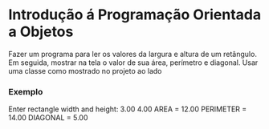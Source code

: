# Introdução á Programação Orientada a Objetos

Fazer um programa para ler os valores da largura e altura
de um retângulo. Em seguida, mostrar na tela o valor de
sua área, perímetro e diagonal. Usar uma classe como
mostrado no projeto ao lado

### Exemplo

Enter rectangle width and height:
3.00
4.00
AREA = 12.00
PERIMETER = 14.00
DIAGONAL = 5.00